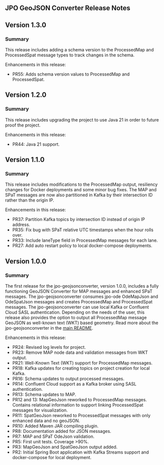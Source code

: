 JPO GeoJSON Converter Release Notes
----------------------------

Version 1.3.0
----------------------------------------

### **Summary**
This release includes adding a schema version to the ProcessedMap and ProcessedSpat message types to track changes in the schema.

Enhancements in this release:
- PR55: Adds schema version values to ProcessedMap and ProcessedSpat.

Version 1.2.0
----------------------------------------

### **Summary**
This release includes upgrading the project to use Java 21 in order to future proof the project.

Enhancements in this release:
- PR44: Java 21 support.


Version 1.1.0
----------------------------------------

### **Summary**
This release includes modifications to the ProcessedMap output, resiliency changes for Docker deployments and some minor bug fixes. The MAP and SPaT messages are now also partitioned in Kafka by their intersection ID rather than the origin IP.

Enhancements in this release:
- PR37: Partition Kafka topics by intersection ID instead of origin IP address.
- PR35: Fix bug with SPaT relative UTC timestamps when the hour rolls over. 
- PR33: Include laneType field in ProcessedMap messages for each lane.
- PR27: Add auto restart policy to local docker-compose deployments.


Version 1.0.0
----------------------------------------

### **Summary**
The first release for the jpo-geojsonconverter, version 1.0.0, includes a fully functioning GeoJSON Converter for MAP messages and enhanced SPaT messages. The jpo-geojsonconverter consumes jpo-ode OdeMapJson and OdeSpatJson messages and creates ProcessedMap and ProcessedSpat messages. The jpo-geojsonconverter can use local Kafka or Confluent Cloud SASL authentication. Depending on the needs of the user, this release also provides the option to output all ProcessedMap message GeoJSON as well-known text (WKT) based geometry. Read more about the jpo-geojsonconverter in the [main README](<../README.md>).

Enhancements in this release:
- PR24: Revised log levels for project.
- PR23: Remove MAP node data and validation messages from WKT output.
- PR21: Well-Known Text (WKT) support for ProcessedMap messages.
- PR18: Kafka updates for creating topics on project creation for local Kafka.
- PR16: Schema updates to output processed messages.
- PR14: Confluent Cloud support as a Kafka broker using SASL authentication.
- PR13: Schema updates to MAP.
- PR12 and 13: MapGeoJson reworked to ProcessedMap messages. Contains relational information to support linking ProcessedSpat messages for visualization.
- PR11: SpatGeoJson reworked to ProcessedSpat messages with only enhanced data and no geoJSON.
- PR10: Added Maven JAR compiling plugin.
- PR8: Documentation added for JSON messages.
- PR7: MAP and SPaT OdeJson validation.
- PR5: First unit tests. Coverage >90%.
- PR3: MapGeoJson and SpatGeoJson output added.
- PR2: Initial Spring Boot application with Kafka Streams support and docker-compose for local deployment.
